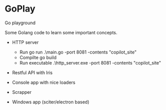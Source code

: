 # GoPlay

Go playground

Some Golang code to learn some important concepts.

* HTTP server

  * Run go run .\main.go -port 8081 -contents "copilot_site"
  * Compilte go build
  * Run executable
    .\http_server.exe -port 8081 -contents "copilot_site"

* Restful API with Iris
* Console app with nice loaders
* Scrapper
* Windows app (sciter/electron based)
